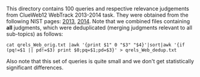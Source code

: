 This directory contains 100 queries and respective relevance judgements from ClueWeb12 WebTrack 2013-2014 task. 
They were obtained from the following NIST pages: [2013](http://trec.nist.gov/data/web2013.html), [2014](http://trec.nist.gov/data/web2014.html).
Note that we combined files containing **all** judgments, which were deduplicated (merging judgments relevant to all sub-topics) as follows:
```
cat qrels_Web_orig.txt |awk '{print $1" 0 "$3" "$4}'|sort|awk '{if (pq!=$1 || pd!=$3) print $0;pq=$1;pd=$3}' > qrels_Web_dedup.txt
```
Also note that this set of queries is quite small and we don't get statistically significant differences.
